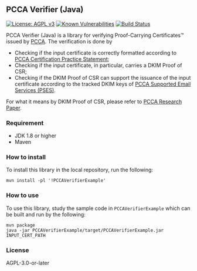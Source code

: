 ## PCCA Verifier (Java)
[![License: AGPL v3](https://img.shields.io/badge/License-AGPL%20v3-blue.svg)](https://www.gnu.org/licenses/agpl-3.0)
[![Known Vulnerabilities](https://snyk.io//test/github/ProofShow/PCCA-Verifier-Java/badge.svg?targetFile=PCCAVerifier/pom.xml)](https://snyk.io//test/github/ProofShow/PCCA-Verifier-Java?targetFile=PCCAVerifier/pom.xml)
[![Build Status](https://travis-ci.com/ProofShow/PCCA-Verifier-Java.svg?branch=master)](https://travis-ci.com/ProofShow/PCCA-Verifier-Java)

PCCA Verifier (Java) is a library for verifying Proof-Carrying Certificates™ issued by [PCCA](https://pcca.proof.show). The verification is done by

- Checking if the input certificate is correctly formatted according to [PCCA Certification Practice Statement](https://www.proof.show/pcca/PCCA_CPS.pdf);
- Checking if the input certificate, in particular, carries a DKIM Proof of CSR;
- Checking if the DKIM Proof of CSR can support the issuance of the input certificate according to the tracked DKIM keys of [PCCA Supported Email Services (PSES)](https://www.proof.show/pcca.html#pses).

For what it means by DKIM Proof of CSR, please refer to [PCCA Research Paper](https://www.proof.show/pcca/PCCA.pdf).

### Requirement
- JDK 1.8 or higher
- Maven

### How to install
To install this library in the local repository, run the following:

```
mvn install -pl '!PCCAVerifierExample'
```

### How to use
To use this library, study the sample code in `PCCAVerifierExample` which can be built and run by the following:

```
mvn package
java -jar PCCAVerifierExample/target/PCCAVerifierExample.jar INPUT_CERT_PATH
```

### License
AGPL-3.0-or-later
